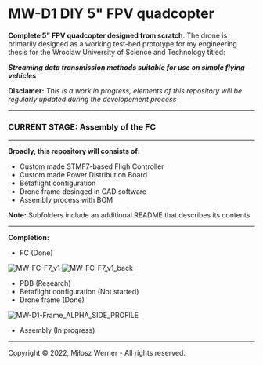# MW-D1 DIY 5" FPV quadcopter
**Complete 5" FPV quadcopter designed from scratch**. The drone is primarily designed as a working test-bed prototype for my engineering thesis for the Wroclaw University of Science and Technology titled:

**_Streaming data transmission methods suitable for use on simple flying vehicles_**

**Disclamer:** _This is a work in progress, elements of this repository will be regularly updated during the developement process_

___
### CURRENT STAGE: Assembly of the FC
___

**Broadly, this repository will consists of:**
* Custom made STMF7-based Fligh Controller
* Custom made Power Distribution Board
* Betaflight configuration
* Drone frame desinged in CAD software
* Assembly process with BOM

**Note:** Subfolders include an additional README that describes its contents
___

**Completion:**
* FC (Done)

![MW-FC-F7_v1](https://user-images.githubusercontent.com/62721481/207848120-a0529012-b3e3-4b74-81a6-841fb5ac2d94.png)
![MW-FC-F7_v1_back](https://user-images.githubusercontent.com/62721481/207848132-76a2123b-3bca-4d80-9858-fd4472bfbf3a.png)

* PDB (Research)
* Betaflight configuration (Not started)
* Drone frame (Done)

![MW-D1-Frame_ALPHA_SIDE_PROFILE](https://user-images.githubusercontent.com/62721481/207848340-410d62e9-ea50-4b1f-b9f6-d1c1898068bb.png)

* Assembly (In progress)
___

Copyright © 2022, Miłosz Werner - All rights reserved. 



